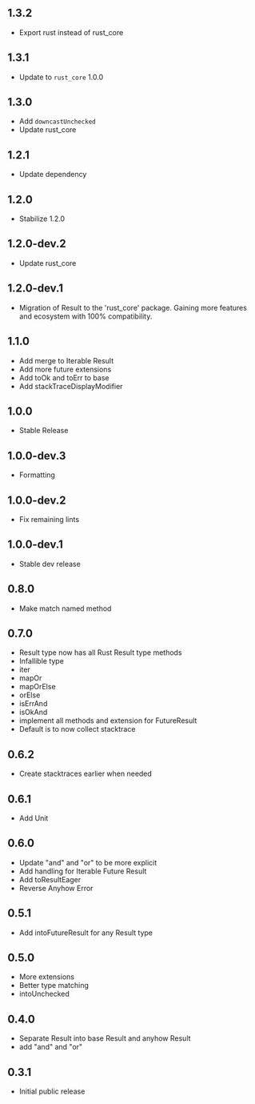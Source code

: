 ## 1.3.2

* Export rust instead of rust_core

## 1.3.1

* Update to `rust_core` 1.0.0

## 1.3.0

* Add `downcastUnchecked`
* Update rust_core

## 1.2.1

* Update dependency

## 1.2.0

* Stabilize 1.2.0  

## 1.2.0-dev.2

* Update rust_core

## 1.2.0-dev.1

* Migration of Result to the 'rust_core' package. Gaining more features and ecosystem with 100% compatibility.

## 1.1.0

* Add merge to Iterable Result
* Add more future extensions
* Add toOk and toErr to base
* Add stackTraceDisplayModifier

## 1.0.0

* Stable Release

## 1.0.0-dev.3

* Formatting

## 1.0.0-dev.2

* Fix remaining lints

## 1.0.0-dev.1

* Stable dev release

## 0.8.0

* Make match named method

## 0.7.0

* Result type now has all Rust Result type methods
* Infallible type
* iter
* mapOr
* mapOrElse
* orElse
* isErrAnd
* isOkAnd
* implement all methods and extension for FutureResult
* Default is to now collect stacktrace

## 0.6.2

* Create stacktraces earlier when needed

## 0.6.1

* Add Unit

## 0.6.0

* Update "and" and "or" to be more explicit
* Add handling for Iterable Future Result
* Add toResultEager
* Reverse Anyhow Error

## 0.5.1

* Add intoFutureResult for any Result type

## 0.5.0

* More extensions
* Better type matching
* intoUnchecked

## 0.4.0

* Separate Result into base Result and anyhow Result
* add "and" and "or"

## 0.3.1

* Initial public release